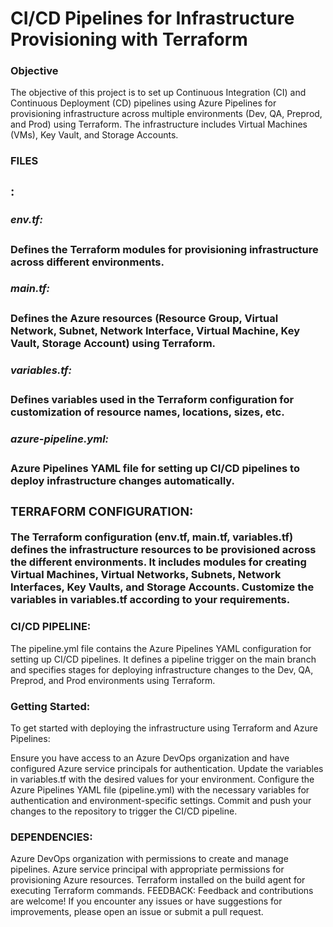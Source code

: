 **<h1>CI/CD Pipelines for Infrastructure Provisioning with Terraform</h1>**
**<h3>Objective</h3>**
The objective of this project is to set up Continuous Integration (CI) and Continuous Deployment (CD) pipelines using Azure Pipelines for provisioning infrastructure across multiple environments (Dev, QA, Preprod, and Prod) using Terraform. The infrastructure includes Virtual Machines (VMs), Key Vault, and Storage Accounts.

**<h3>FILES<h3>:**

**<h5>env.tf:</h5>** Defines the Terraform modules for provisioning infrastructure across different environments.
**<h5>main.tf:</h5>** Defines the Azure resources (Resource Group, Virtual Network, Subnet, Network Interface, Virtual Machine, Key Vault, Storage Account) using Terraform.
**<h5>variables.tf:</h5>** Defines variables used in the Terraform configuration for customization of resource names, locations, sizes, etc.
**<h5>azure-pipeline.yml:</h5>** Azure Pipelines YAML file for setting up CI/CD pipelines to deploy infrastructure changes automatically.
**<h3>TERRAFORM CONFIGURATION:</h3>**
The Terraform configuration (env.tf, main.tf, variables.tf) defines the infrastructure resources to be provisioned across the different environments. It includes modules for creating Virtual Machines, Virtual Networks, Subnets, Network Interfaces, Key Vaults, and Storage Accounts. Customize the variables in variables.tf according to your requirements.

**<h3>CI/CD PIPELINE:</h3>**
The pipeline.yml file contains the Azure Pipelines YAML configuration for setting up CI/CD pipelines. It defines a pipeline trigger on the main branch and specifies stages for deploying infrastructure changes to the Dev, QA, Preprod, and Prod environments using Terraform.

**<h3>Getting Started:</h3>**
To get started with deploying the infrastructure using Terraform and Azure Pipelines:

Ensure you have access to an Azure DevOps organization and have configured Azure service principals for authentication.
Update the variables in variables.tf with the desired values for your environment.
Configure the Azure Pipelines YAML file (pipeline.yml) with the necessary variables for authentication and environment-specific settings.
Commit and push your changes to the repository to trigger the CI/CD pipeline.
**<h3>DEPENDENCIES:</h3>**
Azure DevOps organization with permissions to create and manage pipelines.
Azure service principal with appropriate permissions for provisioning Azure resources.
Terraform installed on the build agent for executing Terraform commands.
FEEDBACK:
Feedback and contributions are welcome! If you encounter any issues or have suggestions for improvements, please open an issue or submit a pull request.
